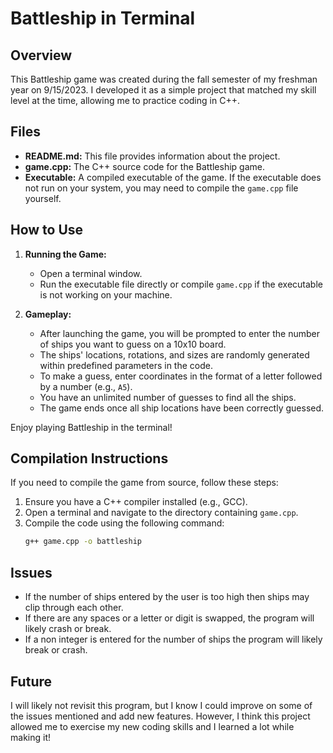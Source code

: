 # Battleship in Terminal

## Overview
This Battleship game was created during the fall semester of my freshman year on 9/15/2023. I developed it as a simple project that matched my skill level at the time, allowing me to practice coding in C++.

## Files
- **README.md:** This file provides information about the project.
- **game.cpp:** The C++ source code for the Battleship game.
- **Executable:** A compiled executable of the game. If the executable does not run on your system, you may need to compile the `game.cpp` file yourself.

## How to Use
1. **Running the Game:**
   - Open a terminal window.
   - Run the executable file directly or compile `game.cpp` if the executable is not working on your machine.

2. **Gameplay:**
   - After launching the game, you will be prompted to enter the number of ships you want to guess on a 10x10 board.
   - The ships' locations, rotations, and sizes are randomly generated within predefined parameters in the code.
   - To make a guess, enter coordinates in the format of a letter followed by a number (e.g., `A5`).
   - You have an unlimited number of guesses to find all the ships.
   - The game ends once all ship locations have been correctly guessed.

Enjoy playing Battleship in the terminal!

## Compilation Instructions
If you need to compile the game from source, follow these steps:
1. Ensure you have a C++ compiler installed (e.g., GCC).
2. Open a terminal and navigate to the directory containing `game.cpp`.
3. Compile the code using the following command:
   ```bash
   g++ game.cpp -o battleship


## Issues
- If the number of ships entered by the user is too high then ships may clip through each other.
- If there are any spaces or a letter or digit is swapped, the program will likely crash or break.
- If a non integer is entered for the number of ships the program will likely break or crash.

## Future
I will likely not revisit this program, but I know I could improve on some of the issues mentioned and add new features.
However, I think this project allowed me to exercise my new coding skills and I learned a lot while making it!
